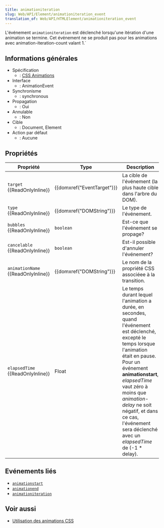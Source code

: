 ```yaml
---
title: animationiteration
slug: Web/API/Element/animationiteration_event
translation_of: Web/API/HTMLElement/animationiteration_event
---
```


L'événement `animationiteration` est déclenché lorsqu'une itération d'une animation se termine. Cet événement ne se produit pas pour les animations avec animation-iteration-count valant 1.`

## Informations générales

- Spécification
  - : [CSS Animations](http://www.w3.org/TR/css3-animations/#animation-events)
- Interface
  - : AnimationEvent
- Synchronisme
  - : synchronous
- Propagation
  - : Oui
- Annulable
  - : Non
- Cible
  - : Document, Element
- Action par défaut
  - : Aucune

## Propriétés

| Propriété                          | Type                       | Description                                                                                                                                                                                                                                                                                                                                    |
| ---------------------------------- | -------------------------- | ---------------------------------------------------------------------------------------------------------------------------------------------------------------------------------------------------------------------------------------------------------------------------------------------------------------------------------------------- |
| `target` {{ReadOnlyInline}}        | {{domxref("EventTarget")}} | La cible de l'événement (la plus haute cible dans l'arbre du DOM).                                                                                                                                                                                                                                                                             |
| `type` {{ReadOnlyInline}}          | {{domxref("DOMString")}}   | Le type de l'événement.                                                                                                                                                                                                                                                                                                                        |
| `bubbles` {{ReadOnlyInline}}       | `boolean`                  | Est-ce que l'événement se propage?                                                                                                                                                                                                                                                                                                             |
| `cancelable` {{ReadOnlyInline}}    | `boolean`                  | Est-il possible d'annuler l'événement?                                                                                                                                                                                                                                                                                                         |
| `animationName` {{ReadOnlyInline}} | {{domxref("DOMString")}}   | Le nom de la propriété CSS associéee à la transition.                                                                                                                                                                                                                                                                                          |
| `elapsedTime` {{ReadOnlyInline}}   | Float                      | Le temps durant lequel l'animation a durée, en secondes, quand l'événement est déclenché, excepté le temps lorsque l'animation était en pause. Pour un événement **animationstart**, _elapsedTime_ vaut zéro à moins que _animation-delay_ ne soit négatif, et dans ce cas, l'événement sera déclenché avec un _elapsedTime_ de (-1 \* delay). |

## Evénements liés

- [`animationstart`](/fr/docs/Web/API/Element/animationstart_event)
- [`animationend`](/fr/docs/Web/API/Element/animationend_event)
- [`animationiteration`](/fr/docs/Web/API/Element/animationiteration_event)

## Voir aussi

- [Utilisation des animations CSS](/fr/docs/CSS/Using_CSS_animations)
